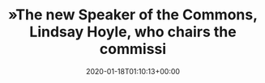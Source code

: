 ---
retweeted: false
source: <a href="http://www.samruston.co.uk" rel="nofollow">Flamingo for Android</a>
entities:
  hashtags: []
  symbols: []
  user_mentions: []
  urls:
  - url: https://t.co/nL2XzLLnCt
    expanded_url: https://www.theguardian.com/politics/2020/jan/17/boris-johnson-saves-face-over-failed-bid-for-big-ben-brexit-chime?CMP=Share_AndroidApp_Tweet
    display_url: theguardian.com/politics/2020/…
    indices:
    - '118'
    - '141'
display_text_range:
- '0'
- '141'
favorite_count: '0'
id_str: '1218339777092767744'
truncated: false
retweet_count: '0'
id: '1218339777092767744'
possibly_sensitive: false
created_at: Sat Jan 18 01:10:13 +0000 2020
favorited: false
full_text: "»The new Speaker of the Commons, Lindsay Hoyle, who chairs the commission,
  said, “you’re looking at £50,000 a bong”«"
lang: en
quote_url: https://www.theguardian.com/politics/2020/jan/17/boris-johnson-saves-face-over-failed-bid-for-big-ben-brexit-chime?CMP=Share_AndroidApp_Tweet
tags:
- pesos/twitter
date: '2020-01-18T01:10:13+00:00'
src: https://twitter.com/bascht/status/1218339777092767744
original_url: https://twitter.com/bascht/status/1218339777092767744
type: twitter_tweet
text: "»The new Speaker of the Commons, Lindsay Hoyle, who chairs the commission,
  said, “you’re looking at £50,000 a bong”«"
title: "»The new Speaker of the Commons, Lindsay Hoyle, who chairs the commissi"

---